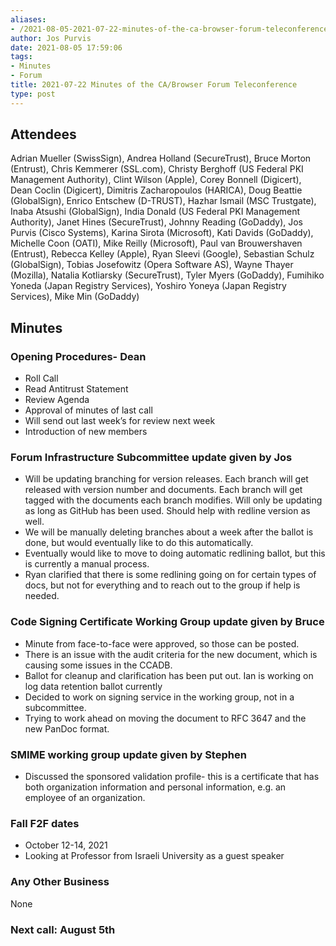 ```yaml
---
aliases:
- /2021-08-05-2021-07-22-minutes-of-the-ca-browser-forum-teleconference/
author: Jos Purvis
date: 2021-08-05 17:59:06
tags:
- Minutes
- Forum
title: 2021-07-22 Minutes of the CA/Browser Forum Teleconference
type: post
---
```


## Attendees 

Adrian Mueller (SwissSign), Andrea Holland (SecureTrust), Bruce Morton (Entrust), Chris Kemmerer (SSL.com), Christy Berghoff (US Federal PKI Management Authority), Clint Wilson (Apple), Corey Bonnell (Digicert), Dean Coclin (Digicert), Dimitris Zacharopoulos (HARICA), Doug Beattie (GlobalSign), Enrico Entschew (D-TRUST), Hazhar Ismail (MSC Trustgate), Inaba Atsushi (GlobalSign), India Donald (US Federal PKI Management Authority), Janet Hines (SecureTrust), Johnny Reading (GoDaddy), Jos Purvis (Cisco Systems), Karina Sirota (Microsoft), Kati Davids (GoDaddy), Michelle Coon (OATI), Mike Reilly (Microsoft), Paul van Brouwershaven (Entrust), Rebecca Kelley (Apple), Ryan Sleevi (Google), Sebastian Schulz (GlobalSign), Tobias Josefowitz (Opera Software AS), Wayne Thayer (Mozilla), Natalia Kotliarsky (SecureTrust), Tyler Myers (GoDaddy), Fumihiko Yoneda (Japan Registry Services), Yoshiro Yoneya (Japan Registry Services), Mike Min (GoDaddy)

## Minutes 

### Opening Procedures- Dean 

- Roll Call
- Read Antitrust Statement
- Review Agenda
- Approval of minutes of last call
- Will send out last week’s for review next week
- Introduction of new members

### Forum Infrastructure Subcommittee update given by Jos 

- Will be updating branching for version releases. Each branch will get released with version number and documents. Each branch will get tagged with the documents each branch modifies. Will only be updating as long as GitHub has been used. Should help with redline version as well.
- We will be manually deleting branches about a week after the ballot is done, but would eventually like to do this automatically.
- Eventually would like to move to doing automatic redlining ballot, but this is currently a manual process.
- Ryan clarified that there is some redlining going on for certain types of docs, but not for everything and to reach out to the group if help is needed.

### Code Signing Certificate Working Group update given by Bruce 

- Minute from face-to-face were approved, so those can be posted.
- There is an issue with the audit criteria for the new document, which is causing some issues in the CCADB.
- Ballot for cleanup and clarification has been put out. Ian is working on log data retention ballot currently
- Decided to work on signing service in the working group, not in a subcommittee.
- Trying to work ahead on moving the document to RFC 3647 and the new PanDoc format.

### SMIME working group update given by Stephen 

- Discussed the sponsored validation profile- this is a certificate that has both organization information and personal information, e.g. an employee of an organization.

### Fall F2F dates 

- October 12-14, 2021
- Looking at Professor from Israeli University as a guest speaker

### Any Other Business 

None

### Next call: August 5th